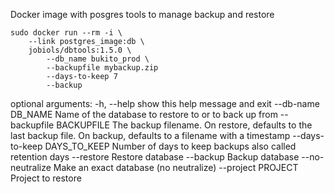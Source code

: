 Docker image with posgres tools to manage backup and restore

    sudo docker run --rm -i \
        --link postgres_image:db \
        jobiols/dbtools:1.5.0 \
            --db_name bukito_prod \
            --backupfile mybackup.zip
            --days-to-keep 7
            --backup

optional arguments:
  -h, --help            show this help message and exit
  --db-name DB_NAME     Name of the database to restore to or to back up from
  --backupfile BACKUPFILE
                        The backup filename. On restore, defaults to the last backup file. On backup, defaults to a filename with a timestamp
  --days-to-keep DAYS_TO_KEEP
                        Number of days to keep backups also called retention days
  --restore             Restore database
  --backup              Backup database
  --no-neutralize       Make an exact database (no neutralize)
  --project PROJECT     Project to restore
